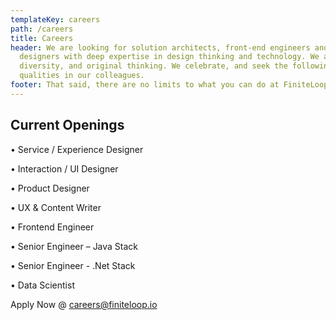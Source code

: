 ```yaml
---
templateKey: careers
path: /careers
title: Careers
header: We are looking for solution architects, front-end engineers and
  designers with deep expertise in design thinking and technology. We appreciate
  diversity, and original thinking. We celebrate, and seek the following
  qualities in our colleagues.
footer: That said, there are no limits to what you can do at FiniteLoop
---
```

## Current Openings

•	Service / Experience Designer 

•	Interaction / UI Designer

•	Product Designer

•	UX & Content Writer

•	Frontend Engineer

•	Senior Engineer – Java Stack

•	Senior Engineer - .Net Stack

•	Data Scientist

Apply Now @ careers@finiteloop.io